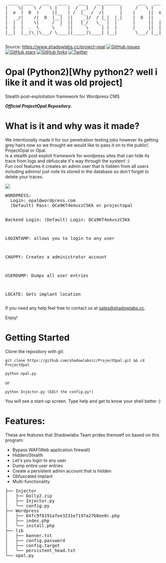 <pre>

 ____  ____   ___   ____    ___    __ ______       ___   ____   ____  _     
|    \|    \ /   \ |    |  /  _]  /  ]      |     /   \ |    \ /    || |    
|  o  )  D  )     ||__  | /  [_  /  /|      |    |     ||  o  )  o  || |    
|   _/|    /|  O  |__|  ||    _]/  / |_|  |_|    |  O  ||   _/|     || |___ 
|  |  |    \|     /  |  ||   [_/   \_  |  |      |     ||  |  |  _  ||     |
|  |  |  .  \     \  `  ||     \     | |  |      |     ||  |  |  |  ||     |
|__|  |__|\_|\___/ \____||_____|\____| |__|       \___/ |__|  |__|__||_____|
                                                                            
</pre>
Source: https://www.shadowlabs.cc/project-opal
[![GitHub issues](https://img.shields.io/github/issues/shadowlabscc/ProjectOpal.svg)](https://github.com/shadowlabscc/ProjectOpal/issues)
[![GitHub stars](https://img.shields.io/github/stars/shadowlabscc/ProjectOpal.svg)](https://github.com/shadowlabscc/ProjectOpal/stargazers)
[![GitHub forks](https://img.shields.io/github/forks/shadowlabscc/ProjectOpal.svg)](https://github.com/shadowlabscc/ProjectOpal/network)
[![Twitter](https://img.shields.io/twitter/url/https/github.com/shadowlabscc/ProjectOpal.svg?style=popout)](https://twitter.com/intent/tweet?text=Wow:&url=https://github.com/shadowlabscc/ProjectOpal)

# Opal (Python2)[Why python2? well i like it and it was old project]
Stealth post-exploitation framework for Wordpress CMS

***Official ProjectOpal Repository.***

# What is it and why was it made?
We intentionally made it for our penetration testing jobs however its getting grey hairs now so we thought we would like to pass it on to the public!. ProjectOpal or Opal.
<br>
Is a stealth post exploit framework for wordpress sites that can hide its trace from logs and obfuscate it's way through the system! :)<br>
Fun cool features it creates an admin user that is hidden from all users including admins! just note its stored in the database so don't forget to delete your traces.

<img src="https://i.imgur.com/dPd8AHt.png">
<pre>
WORDPRESS:
  Login: opal@wordpress.com
  (Default) Pass: QCa9KT4eAvxzC5Kk or projectopal

  Backend Login:
    (Default) Login: QCa9KT4eAvxzC5Kk

LOGINTAMP:
  allows you to login to any user

CHAPPY:
  Creates a administrator account

USERDUMP:
  Dumps all user entries

LOCATE:
  Gets implant location
</pre>

If you need any help feel free to contact us at sales@shadowlabs.cc.


Enjoy!

# Getting Started

Clone the repository with git:
```
git clone https://github.com/shadowlabscc/ProjectOpal.git && cd ProjectOpal
```
```
python opal.py
```
or
```
python Injector.py (Edit the config.py!)
```

You will see a start-up screen. Type help and get to know your shell better :)

# Features:

These are features that Shadowlabs Team prides themself on based on this program:

- Bypass WAF(Web application firewall)
- Hidden/Stealth
- Let's you login to any user
- Dump entire user entries
- Create a persistent admin account that is hidden
- Obfuscated implant
- Multi-functionality


<pre>
├── Injector
│   ├── Dolly2.zip
│   ├── Injector.py
│   └── config.py
├── Wordpress
│   ├── 64fc9f8191afee3231e7197a27b8ee0c.php
│   ├── index.php
│   └── install.php
├── lib
│   ├── banner.txt
│   ├── config.password
│   ├── config.target
│   └── persistent_head.txt
└── opal.py
</pre>
